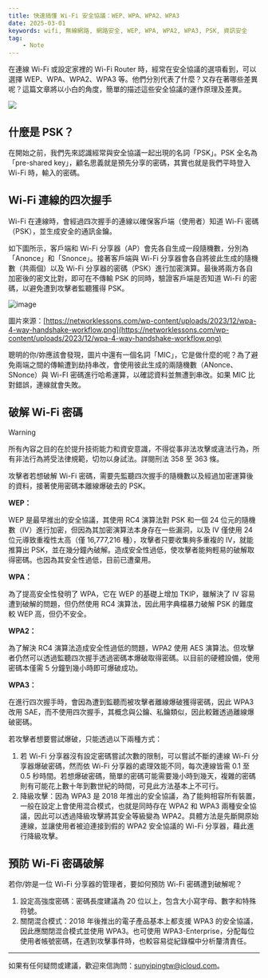 ```yaml
---
title: 快速搞懂 Wi-Fi 安全協議：WEP、WPA、WPA2、WPA3
date: 2025-03-01
keywords: wifi, 無線網路, 網路安全, WEP, WPA, WPA2, WPA3, PSK, 資訊安全
tag:
    - Note
---
```


在連線 Wi-Fi 或設定家裡的 Wi-Fi Router 時，經常在安全協議的選項看到，可以選擇 WEP、WPA、WPA2、WPA3 等。他們分別代表了什麼？又存在著哪些差異呢？這篇文章將以小白的角度，簡單的描述這些安全協議的運作原理及差異。

![](https://i.imgur.com/Gppnj6c.jpeg)

## 什麼是 PSK？

在開始之前，我們先來認識經常與安全協議一起出現的名詞「PSK」。PSK 全名為「pre-shared key」，顧名思義就是預先分享的密碼，其實也就是我們平時登入 Wi-Fi 時，輸入的密碼。

## Wi-Fi 連線的四次握手

Wi-Fi 在連線時，會經過四次握手的連線以確保客戶端（使用者）知道 Wi-Fi 密碼（PSK），並生成安全的通訊金鑰。

如下圖所示，客戶端和 Wi-Fi 分享器（AP）會先各自生成一段隨機數，分別為「Anonce」和「Snonce」。接著客戶端與 Wi-Fi 分享器會各自將彼此生成的隨機數（共兩個）以及 Wi-Fi 分享器的密碼（PSK）進行加密演算。最後將兩方各自加密後的密文比對，即可在不傳輸 PSK 的同時，驗證客戶端是否知道 Wi-Fi 的密碼，以避免遭到攻擊者監聽獲得 PSK。

![image](https://networklessons.com/wp-content/uploads/2023/12/wpa-4-way-handshake-workflow.png)

圖片來源：[https://networklessons.com/wp-content/uploads/2023/12/wpa-4-way-handshake-workflow.png](https://networklessons.com/wp-content/uploads/2023/12/wpa-4-way-handshake-workflow.png)

聰明的你/妳應該會發現，圖片中還有一個名詞「MIC」，它是做什麼的呢？為了避免兩端之間的傳輸遭到劫持串改，會使用彼此生成的兩隨機數（ANonce、SNonce）與 Wi-FI 密碼進行哈希運算，以確認資料並無遭到串改。如果 MIC 比對錯誤，連線就會失敗。

## 破解 Wi-Fi 密碼

> [!Warning]
> 所有內容之目的在於提升技術能力和資安意識，不得從事非法攻擊或違法行為，所有非法行為將受法律規範，切勿以身試法。詳閱刑法 358 至 363 條。

攻擊者若想破解 Wi-Fi 密碼，需要先監聽四次握手的隨機數以及經過加密運算後的資料，接著使用密碼本離線爆破去的 PSK。

**WEP：**

WEP 是最早推出的安全協議，其使用 RC4 演算法對 PSK 和一個 24 位元的隨機數（IV）進行加密，但因為其加密演算法本身存在一些漏洞，以及 IV 僅使用 24 位元導致重複性太高（僅 16,777,216 種），攻擊者只要收集夠多重複的 IV，就能推算出 PSK，並在幾分鐘內破解。造成安全性過低，使攻擊者能夠輕易的破解取得密碼。也因為其安全性過低，目前已遭棄用。

**WPA：**

為了提高安全性發明了 WPA，它在 WEP 的基礎上增加 TKIP，雖解決了 IV 容易遭到破解的問題，但仍然使用 RC4 演算法，因此用字典檔暴力破解 PSK 的難度較 WEP 高，但仍不安全。

**WPA2：**

為了解決 RC4 演算法造成安全性過低的問題，WPA2 使用 AES 演算法。但攻擊者仍然可以透過監聽四次握手透過密碼本爆破取得密碼。以目前的硬體設備，使用密碼本僅需 5 分鐘到幾小時即可爆破成功。

**WPA3：**

在進行四次握手時，會因為遭到監聽而被攻擊者離線爆破獲得密碼，因此 WPA3 改用 SAE，而不使用四次握手，其概念與公鑰、私鑰類似，因此較難透過離線爆破密碼。

若攻擊者想要嘗試爆破，只能透過以下兩種方式：

1. 若 Wi-Fi 分享器沒有設定密碼嘗試次數的限制，可以嘗試不斷的連線 Wi-Fi 分享器爆破密碼，然而依 Wi-Fi 分享器的處理效能不同，每次連線皆需 0.1 至 0.5 秒時間。若想爆破密碼，簡單的密碼可能需要幾小時到幾天，複雜的密碼則有可能花上數十年到數世紀的時間，可見此方法基本上不可行。
2. 降級攻擊：因為 WPA3 是 2018 年推出的安全協議，為了能夠相容所有裝置，一般在設定上會使用混合模式，也就是同時存在 WPA2 和 WPA3 兩種安全協議，因此可以透過降級攻擊將其安全等級變為 WPA2。具體方法是先斷開原始連線，並讓使用者被迫連接到假的 WPA2 安全協議的 Wi-Fi 分享器，藉此進行降級攻擊。

## 預防 Wi-Fi 密碼破解

若你/妳是一位 Wi-Fi 分享器的管理者，要如何預防 Wi-Fi 密碼遭到破解呢？

1. 設定高強度密碼：密碼長度建議為 20 位以上，包含大小寫字母、數字和特殊符號。
2. 關閉混合模式：2018 年後推出的電子產品基本上都支援 WPA3 的安全協議，因此應關閉混合模式並使用 WPA3。也可使用 WPA3-Enterprise，分配每位使用者帳號密碼，在遇到攻擊事件時，也較容易從紀錄檔中分析釐清責任。

---

如果有任何疑問或建議，歡迎來信詢問：sunyipingtw@icloud.com。